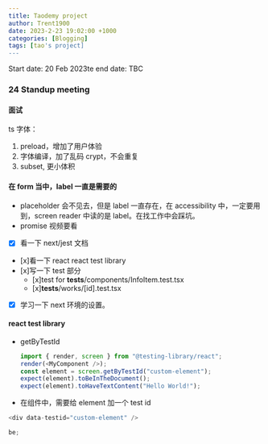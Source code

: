 ```yaml
---
title: Taodemy project
author: Trent1900
date: 2023-2-23 19:02:00 +1000
categories: [Blogging]
tags: [tao's project]
---
```


Start date: 20 Feb 2023te
end date: TBC

### 24 Standup meeting

#### 面试

ts 字体：

1. preload，增加了用户体验
2. 字体编译，加了乱码 crypt，不会重复
3. subset, 更小体积

#### 在 form 当中，label 一直是需要的

- placeholder 会不见去，但是 label 一直存在，在 accessibility 中，一定要用到，screen reader 中读的是 label。在找工作中会踩坑。
- promise 视频要看
- [x] 看一下 next/jest 文档
- [x]看一下 react react test library
- [x]写一下 test 部分
  - [x]test for **tests**/components/InfoItem.test.tsx
  - [x]**tests**/works/[id].test.tsx
- [x] 学习一下 next 环境的设置。

#### react test library

- getByTestId

  ```js
  import { render, screen } from "@testing-library/react";
  render(<MyComponent />);
  const element = screen.getByTestId("custom-element");
  expect(element).toBeInTheDocument();
  expect(element).toHaveTextContent("Hello World!");
  ```

- 在组件中，需要给 element 加一个 test id

```ts
<div data-testid="custom-element" />
```

```js
be;
```



